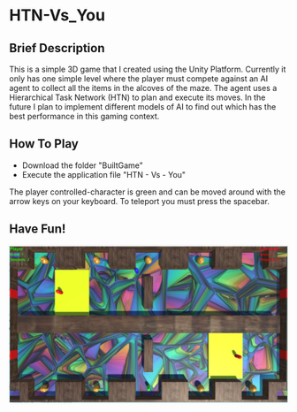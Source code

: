 # HTN-Vs_You

## Brief Description
This is a simple 3D game that I created using the Unity Platform. Currently it only has one simple level where the player must compete against 
an AI agent to collect all the items in the alcoves of the maze.
The agent uses a Hierarchical Task Network (HTN) to plan and execute its moves. In the future I plan to implement different models of AI to find out which has the best performance in this gaming context.

## How To Play

* Download the folder "BuiltGame"
* Execute the application file "HTN - Vs - You"

The player controlled-character is green and can be moved around with the arrow keys on your keyboard. To teleport you must press the spacebar.

## Have Fun!


![Alt text](GameScreenshot.PNG?raw=true "Game Screenshot")
